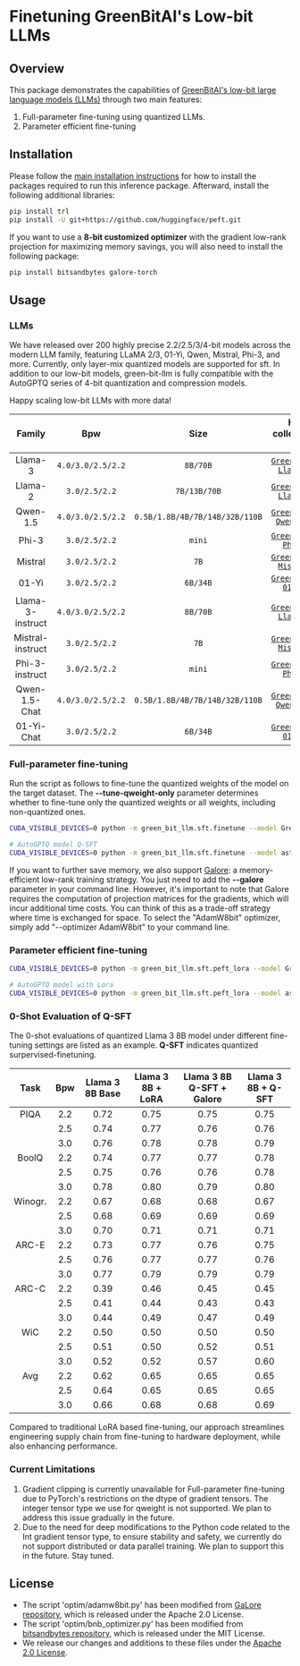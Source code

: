# Finetuning GreenBitAI's Low-bit LLMs

## Overview

This package demonstrates the capabilities of [GreenBitAI's low-bit large language models (LLMs)](https://huggingface.co/GreenBitAI) through two main features:
1. Full-parameter fine-tuning using quantized LLMs.
2. Parameter efficient fine-tuning


## Installation

Please follow the [main installation instructions](../../README.md#installation) for how to install the packages required to run this inference package.
Afterward, install the following additional libraries:

```bash
pip install trl
pip install -U git+https://github.com/huggingface/peft.git
```

If you want to use a **8-bit customized optimizer** with the gradient low-rank projection for maximizing memory savings, you will also need to install the following package:

```bash
pip install bitsandbytes galore-torch
```

## Usage

### LLMs

We have released over 200 highly precise 2.2/2.5/3/4-bit models across the modern LLM family, featuring LLaMA 2/3, 01-Yi, Qwen, Mistral, Phi-3, and more. Currently, only layer-mix quantized models are supported for sft. In addition to our low-bit models, green-bit-llm is fully compatible with the AutoGPTQ series of 4-bit quantization and compression models.

Happy scaling low-bit LLMs with more data!

|       Family     |        Bpw         |              Size              |                                                 HF collection id                                                  |
|:----------------:|:------------------:|:------------------------------:|:-----------------------------------------------------------------------------------------------------------------:|
|     Llama-3      |  `4.0/3.0/2.5/2.2` |            `8B/70B`            | [`GreenBitAI Llama-3`](https://huggingface.co/collections/GreenBitAI/greenbitai-llama-3-6627bc1ec6538e3922c5d81c) |
|     Llama-2      |   `3.0/2.5/2.2`    |          `7B/13B/70B`          | [`GreenBitAI Llama-2`](https://huggingface.co/collections/GreenBitAI/greenbitai-llama-2-661f87e3b073ff8e48a12834) |
|     Qwen-1.5     | `4.0/3.0/2.5/2.2`  | `0.5B/1.8B/4B/7B/14B/32B/110B` | [`GreenBitAI Qwen 1.5`](https://huggingface.co/collections/GreenBitAI/greenbitai-qwen15-661f86ea69433f3d3062c920) |
|      Phi-3       |   `3.0/2.5/2.2`    |             `mini`             |   [`GreenBitAI Phi-3`](https://huggingface.co/collections/GreenBitAI/greenbitai-phi-3-6628d008cdf168398a296c92)   |
|     Mistral      |   `3.0/2.5/2.2`    |              `7B`              | [`GreenBitAI Mistral`](https://huggingface.co/collections/GreenBitAI/greenbitai-mistral-661f896c45da9d8b28a193a8) |
|      01-Yi       |   `3.0/2.5/2.2`    |            `6B/34B`            |   [`GreenBitAI 01-Yi`](https://huggingface.co/collections/GreenBitAI/greenbitai-01-yi-661f88af0648daa766d5102f)   |
| Llama-3-instruct | `4.0/3.0/2.5/2.2`  |            `8B/70B`            | [`GreenBitAI Llama-3`](https://huggingface.co/collections/GreenBitAI/greenbitai-llama-3-6627bc1ec6538e3922c5d81c) |
| Mistral-instruct |   `3.0/2.5/2.2`    |              `7B`              | [`GreenBitAI Mistral`](https://huggingface.co/collections/GreenBitAI/greenbitai-mistral-661f896c45da9d8b28a193a8) |
|  Phi-3-instruct  |   `3.0/2.5/2.2`    |             `mini`             |   [`GreenBitAI Phi-3`](https://huggingface.co/collections/GreenBitAI/greenbitai-phi-3-6628d008cdf168398a296c92)   |
|  Qwen-1.5-Chat   | `4.0/3.0/2.5/2.2`  | `0.5B/1.8B/4B/7B/14B/32B/110B` | [`GreenBitAI Qwen 1.5`](https://huggingface.co/collections/GreenBitAI/greenbitai-qwen15-661f86ea69433f3d3062c920) |
|    01-Yi-Chat    |   `3.0/2.5/2.2`    |            `6B/34B`            |   [`GreenBitAI 01-Yi`](https://huggingface.co/collections/GreenBitAI/greenbitai-01-yi-661f88af0648daa766d5102f)   |    


### Full-parameter fine-tuning

Run the script as follows to fine-tune the quantized weights of the model on the target dataset. 
The **--tune-qweight-only** parameter determines whether to fine-tune only the quantized weights or all weights, including non-quantized ones.

```bash
CUDA_VISIBLE_DEVICES=0 python -m green_bit_llm.sft.finetune --model GreenBitAI/Qwen-1.5-1.8B-layer-mix-bpw-3.0 --dataset tatsu-lab/alpaca --tune-qweight-only

# AutoGPTQ model Q-SFT
CUDA_VISIBLE_DEVICES=0 python -m green_bit_llm.sft.finetune --model astronomer/Llama-3-8B-Instruct-GPTQ-4-Bit --dataset tatsu-lab/alpaca --tune-qweight-only --batch-size 1
```
If you want to further save memory, we also support [Galore](https://github.com/jiaweizzhao/GaLore): a memory-efficient low-rank training strategy. 
You just need to add the **--galore** parameter in your command line. However, it's important to note that Galore requires the computation of projection matrices for the gradients, which will incur additional time costs. 
You can think of this as a trade-off strategy where time is exchanged for space.
To select the "AdamW8bit" optimizer, simply add "--optimizer AdamW8bit" to your command line.

### Parameter efficient fine-tuning

```bash
CUDA_VISIBLE_DEVICES=0 python -m green_bit_llm.sft.peft_lora --model GreenBitAI/Qwen-1.5-1.8B-layer-mix-bpw-3.0 --dataset tatsu-lab/alpaca --lr-fp 1e-6

# AutoGPTQ model with Lora
CUDA_VISIBLE_DEVICES=0 python -m green_bit_llm.sft.peft_lora --model astronomer/Llama-3-8B-Instruct-GPTQ-4-Bit --dataset tatsu-lab/alpaca --lr-fp 1e-6
```

### 0-Shot Evaluation of Q-SFT 

The 0-shot evaluations of quantized Llama 3 8B model under different fine-tuning settings are listed as an example. **Q-SFT** indicates quantized surpervised-finetuning.

| Task          |   Bpw    |  Llama 3 8B Base  |  Llama 3 8B + LoRA  | Llama 3 8B Q-SFT + Galore  | Llama 3 8B + Q-SFT |
|:-------------:|:--------:|:-----------------:|:-------------------:|:--------------------------:|:------------------:|
|     PIQA      |   2.2    |       0.72        |        0.75         |            0.75            |        0.75        |
|               |   2.5    |       0.74        |        0.77         |            0.76            |        0.76        |
|               |   3.0    |       0.76        |        0.78         |            0.78            |        0.79        |
|     BoolQ     |   2.2    |       0.74        |        0.77         |            0.77            |        0.78        |
|               |   2.5    |       0.75        |        0.76         |            0.76            |        0.78        |
|               |   3.0    |       0.78        |        0.80         |            0.79            |        0.80        |
|     Winogr.   |   2.2    |       0.67        |        0.68         |            0.68            |        0.67        |
|               |   2.5    |       0.68        |        0.69         |            0.69            |        0.69        |
|               |   3.0    |       0.70        |        0.71         |            0.71            |        0.71        |
|     ARC-E     |   2.2    |       0.73        |        0.77         |            0.76            |        0.75        |
|               |   2.5    |       0.76        |        0.77         |            0.77            |        0.76        |
|               |   3.0    |       0.77        |        0.79         |            0.79            |        0.79        |
|     ARC-C     |   2.2    |       0.39        |        0.46         |            0.45            |        0.45        |
|               |   2.5    |       0.41        |        0.44         |            0.43            |        0.43        |
|               |   3.0    |       0.44        |        0.49         |            0.47            |        0.49        |
|     WiC       |   2.2    |       0.50        |        0.50         |            0.50            |        0.50        |
|               |   2.5    |       0.51        |        0.50         |            0.52            |        0.51        |
|               |   3.0    |       0.52        |        0.52         |            0.57            |        0.60        |
|     Avg       |   2.2    |       0.62        |        0.65         |            0.65            |        0.65        |
|               |   2.5    |       0.64        |        0.65         |            0.65            |        0.65        |
|               |   3.0    |       0.66        |        0.68         |            0.68            |        0.69        |

Compared to traditional LoRA based fine-tuning, our approach streamlines engineering supply chain from fine-tuning to hardware deployment, while also enhancing performance.

### Current Limitations

1. Gradient clipping is currently unavailable for Full-parameter fine-tuning due to PyTorch's restrictions on the dtype of gradient tensors. The integer tensor type we use for qweight is not supported. We plan to address this issue gradually in the future.
2. Due to the need for deep modifications to the Python code related to the Int gradient tensor type, to ensure stability and safety, we currently do not support distributed or data parallel training. We plan to support this in the future. Stay tuned.


## License
- The script 'optim/adamw8bit.py' has been modified from [GaLore repository](https://github.com/jiaweizzhao/GaLore/blob/master/galore_torch/adamw8bit.py), which is released under the Apache 2.0 License.
- The script 'optim/bnb_optimizer.py' has been modified from [bitsandbytes repository](https://github.com/TimDettmers/bitsandbytes/blob/main/bitsandbytes/optim/optimizer.py), which is released under the MIT License.
- We release our changes and additions to these files under the [Apache 2.0 License](../../LICENSE).
